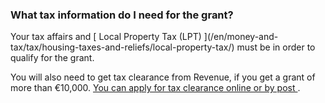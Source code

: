 ###  What tax information do I need for the grant?

Your tax affairs and [ Local Property Tax (LPT) ](/en/money-and-
tax/tax/housing-taxes-and-reliefs/local-property-tax/) must be in order to
qualify for the grant.

You will also need to get tax clearance from Revenue, if you get a grant of
more than €10,000. [ You can apply for tax clearance online or by post
](/en/money-and-tax/tax/tax-clearance-certificate#ld1a9a) .
